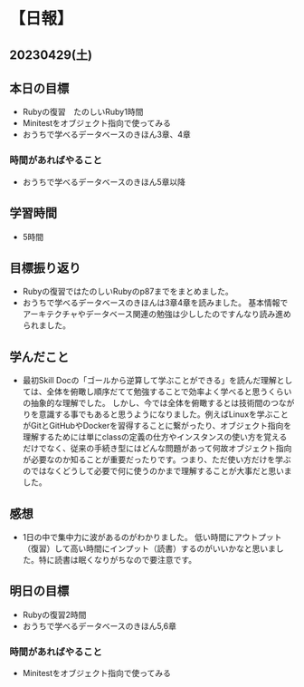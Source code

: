 # 【日報】
## 20230429(土)
## 本日の目標
- Rubyの復習　たのしいRuby1時間
- Minitestをオブジェクト指向で使ってみる
- おうちで学べるデータベースのきほん3章、4章

### 時間があればやること
- おうちで学べるデータベースのきほん5章以降

## 学習時間
- 5時間

## 目標振り返り
- Rubyの復習ではたのしいRubyのp87までをまとめました。
- おうちで学べるデータベースのきほんは3章4章を読みました。
基本情報でアーキテクチャやデータベース関連の勉強は少ししたのですんなり読み進められました。

## 学んだこと
- 最初Skill Docの「ゴールから逆算して学ぶことができる」を読んだ理解としては、全体を俯瞰し順序だてて勉強することで効率よく学べると思うくらいの抽象的な理解でした。
しかし、今では全体を俯瞰するとは技術間のつながりを意識する事でもあると思うようになりました。例えばLinuxを学ぶことがGitとGitHubやDockerを習得することに繋がったり、オブジェクト指向を理解するためには単にclassの定義の仕方やインスタンスの使い方を覚えるだけでなく、従来の手続き型にはどんな問題があって何故オブジェクト指向が必要なのか知ることが重要だったりです。つまり、ただ使い方だけを学ぶのではなくどうして必要で何に使うのかまで理解することが大事だと思いました。

## 感想
- 1日の中で集中力に波があるのがわかりました。
低い時間にアウトプット（復習）して高い時間にインプット（読書）するのがいいかなと思いました。特に読書は眠くなりがちなので要注意です。

## 明日の目標
- Rubyの復習2時間
- おうちで学べるデータベースのきほん5,6章

### 時間があればやること
- Minitestをオブジェクト指向で使ってみる
